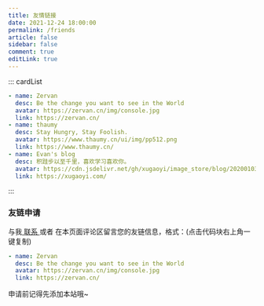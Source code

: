 ```yaml
---
title: 友情链接
date: 2021-12-24 18:00:00
permalink: /friends
article: false
sidebar: false
comment: true
editLink: true
---
```


<!--
普通卡片列表容器，可用于友情链接、项目推荐、古诗词展示等。
cardList 后面可跟随一个数字表示每行最多显示多少个，选值范围1~4，默认3。在小屏时会根据屏幕宽度减少每行显示数量。
-->
::: cardList

```yaml
- name: Zervan
  desc: Be the change you want to see in the World 
  avatar: https://zervan.cn/img/console.jpg 
  link: https://zervan.cn/  
- name: thaumy
  desc: Stay Hungry, Stay Foolish. 
  avatar: https://www.thaumy.cn/ui/img/pp512.png 
  link: https://www.thaumy.cn/    
- name: Evan's blog 
  desc: 积跬步以至千里，喜欢学习喜欢你。
  avatar: https://cdn.jsdelivr.net/gh/xugaoyi/image_store/blog/20200103123203.jpg 
  link: https://xugaoyi.com/  
```
:::


### 友链申请

与我[ 联系 ](/about/#联系)或者 在本页面评论区留言您的友链信息，格式：(点击代码块右上角一键复制)


```yaml
- name: Zervan
  desc: Be the change you want to see in the World 
  avatar: https://zervan.cn/img/console.jpg 
  link: https://zervan.cn/  
```

申请前记得先添加本站哦~
